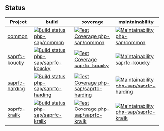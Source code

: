 ## Status

Project                 | build | coverage | maintainability
----------------------- | ----- | -------- | ---------------
[common][common]        | [![Build status php-sap/common][common-travis-badge]][common-travis-ci] | [![Test Coverage php-sap/common][common-coverage-badge]][common-coverage] | [![Maintainability php-sap/common][common-maintainability-badge]][common-maintainability]
[saprfc-koucky][koucky] | [![Build status php-sap/saprfc-koucky][koucky-travis-badge]][koucky-travis-ci] | [![Test Coverage saprfc-koucky][koucky-coverage-badge]][koucky-coverage] | [![Maintainability saprfc-koucky][koucky-maintainability-badge]][koucky-maintainability]
[saprfc-harding][harding] | [![Build status php-sap/saprfc-harding][harding-travis-badge]][harding-travis-ci] | [![Test Coverage php-sap/saprfc-harding][harding-coverage-badge]][harding-coverage] | [![Maintainability php-sap/saprfc-harding][harding-maintainability-badge]][harding-maintainability]
[saprfc-kralik][kralik] | [![Build status php-sap/saprfc-kralik][kralik-travis-badge]][kralik-travis-ci] | [![Test Coverage php-sap/saprfc-kralik][kralik-coverage-badge]][kralik-coverage] | [![Maintainability php-sap/saprfc-kralik][kralik-maintainability-badge]][kralik-maintainability]

[common]: https://github.com/php-sap/common
[common-travis-badge]: https://travis-ci.org/php-sap/common.svg?branch=master
[common-travis-ci]: https://travis-ci.org/php-sap/common
[common-maintainability-badge]: https://api.codeclimate.com/v1/badges/843db325cd8b83ff8eca/maintainability
[common-maintainability]: https://codeclimate.com/github/php-sap/common/maintainability
[common-coverage-badge]: https://api.codeclimate.com/v1/badges/843db325cd8b83ff8eca/test_coverage
[common-coverage]: https://codeclimate.com/github/php-sap/common/test_coverage
[koucky]: https://github.com/php-sap/saprfc-koucky
[koucky-travis-badge]: https://travis-ci.org/php-sap/saprfc-koucky.svg?branch=master
[koucky-travis-ci]: https://travis-ci.org/php-sap/saprfc-koucky
[koucky-maintainability-badge]: https://api.codeclimate.com/v1/badges/1c67c34d571c4a0a1492/maintainability
[koucky-maintainability]: https://codeclimate.com/github/php-sap/saprfc-koucky/maintainability
[koucky-coverage-badge]: https://api.codeclimate.com/v1/badges/1c67c34d571c4a0a1492/test_coverage
[koucky-coverage]: https://codeclimate.com/github/php-sap/saprfc-koucky/test_coverage
[harding]: https://github.com/php-sap/saprfc-harding
[harding-travis-badge]: https://travis-ci.org/php-sap/saprfc-harding.svg?branch=master
[harding-travis-ci]: https://travis-ci.org/php-sap/saprfc-harding
[harding-maintainability-badge]: https://api.codeclimate.com/v1/badges/81cbf146565bc4d1af4f/maintainability
[harding-maintainability]: https://codeclimate.com/github/php-sap/saprfc-harding/maintainability
[harding-coverage-badge]: https://api.codeclimate.com/v1/badges/81cbf146565bc4d1af4f/test_coverage
[harding-coverage]: https://codeclimate.com/github/php-sap/saprfc-harding/test_coverage
[kralik]: https://github.com/php-sap/saprfc-kralik
[kralik-travis-badge]: https://travis-ci.org/php-sap/saprfc-kralik.svg?branch=master
[kralik-travis-ci]: https://travis-ci.org/php-sap/saprfc-kralik
[kralik-maintainability-badge]: https://api.codeclimate.com/v1/badges/d94f95bad2040c993c65/maintainability
[kralik-maintainability]: https://codeclimate.com/github/php-sap/saprfc-kralik/maintainability
[kralik-coverage-badge]: https://api.codeclimate.com/v1/badges/d94f95bad2040c993c65/test_coverage
[kralik-coverage]: https://codeclimate.com/github/php-sap/saprfc-kralik/test_coverage
